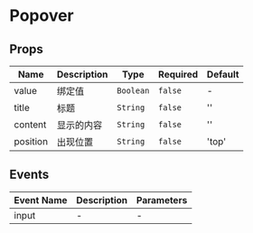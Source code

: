 # Popover

## Props

<!-- @vuese:Popover:props:start -->
|Name|Description|Type|Required|Default|
|---|---|---|---|---|
|value|绑定值|`Boolean`|`false`|-|
|title|标题|`String`|`false`|''|
|content|显示的内容|`String`|`false`|''|
|position|出现位置|`String`|`false`|'top'|

<!-- @vuese:Popover:props:end -->


## Events

<!-- @vuese:Popover:events:start -->
|Event Name|Description|Parameters|
|---|---|---|
|input|-|-|

<!-- @vuese:Popover:events:end -->


